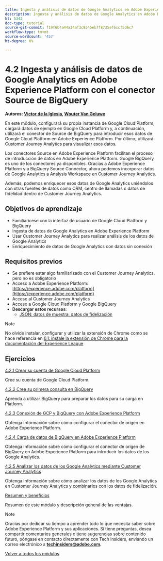 ```yaml
---
title: Ingesta y análisis de datos de Google Analytics en Adobe Experience Platform con el conector Source de BigQuery
description: Ingesta y análisis de datos de Google Analytics en Adobe Experience Platform con el conector Source de BigQuery
kt: 5342
doc-type: tutorial
source-git-commit: f19f6b4a44a34af3c9545eb7f8735ef6ccf5d6c7
workflow-type: tm+mt
source-wordcount: '457'
ht-degree: 0%

---
```


# 4.2 Ingesta y análisis de datos de Google Analytics en Adobe Experience Platform con el conector Source de BigQuery

**Autores: [Victor de la Iglesia](https://www.linkedin.com/in/victordelaiglesia/), [Wouter Van Geluwe](https://www.linkedin.com/in/woutervangeluwe/)**

En este módulo, configurará su propia instancia de Google Cloud Platform, cargará datos de ejemplo en Google Cloud Platform y, a continuación, utilizará el conector de Source de BigQuery para introducir esos datos de Google Cloud Platform en Adobe Experience Platform. Por último, utilizará Customer Journey Analytics para visualizar esos datos.

Los conectores Source en Adobe Experience Platform facilitan el proceso de introducción de datos en Adobe Experience Platform. Google BigQuery es uno de los conectores ya disponibles. Gracias a Adobe Experience Platform y a BigQuery Source Connector, ahora podemos incorporar datos de Google Analytics a Analysis Workspace en Customer Journey Analytics.

Además, podemos enriquecer esos datos de Google Analytics uniéndolos con otras fuentes de datos como CRM, centro de llamadas o datos de fidelidad dentro de Customer Journey Analytics.

## Objetivos de aprendizaje

- Familiarícese con la interfaz de usuario de Google Cloud Platform y BigQuery
- Ingesta de datos de Google Analytics en Adobe Experience Platform
- Usar Customer Journey Analytics para realizar análisis de los datos de Google Analytics
- Enriquecimiento de datos de Google Analytics con datos sin conexión

## Requisitos previos

- Se prefiere estar algo familiarizado con el Customer Journey Analytics, pero no es obligatorio
- Acceso a Adobe Experience Platform: [https://experience.adobe.com/platform](https://experience.adobe.com/platform)
- Acceso al Customer Journey Analytics
- Acceso a Google Cloud Platform y Google BigQuery
- **Descargar estos recursos**:
   - [JSON: datos de muestra: datos de fidelización](./../../../assets/json/bqLoyalty.json)

>[!NOTE]
>
>No olvide instalar, configurar y utilizar la extensión de Chrome como se hace referencia en [0.1: instale la extensión de Chrome para la documentación del Experience League](../../gettingstarted/gettingstarted/ex1.md)

## Ejercicios

[4.2.1 Crear su cuenta de Google Cloud Platform](./ex1.md)

Cree su cuenta de Google Cloud Platform.

[4.2.2 Cree su primera consulta en BigQuery](./ex2.md)

Aprenda a utilizar BigQuery para preparar los datos para su carga en Platform.

[4.2.3 Conexión de GCP y BigQuery con Adobe Experience Platform](./ex3.md)

Obtenga información sobre cómo configurar el conector de origen en Adobe Experience Platform.

[4.2.4 Carga de datos de BigQuery en Adobe Experience Platform](./ex4.md)

Obtenga información sobre cómo configurar el conector de origen de BigQuery en Adobe Experience Platform para introducir los datos de los Google Analytics.

[4.2.5 Analizar los datos de los Google Analytics mediante Customer Journey Analytics](./ex5.md)

Obtenga información sobre cómo analizar los datos de los Google Analytics en Customer Journey Analytics y combinarlos con los datos de fidelización.

[Resumen y beneficios](./summary.md)

Resumen de este módulo y descripción general de las ventajas.

>[!NOTE]
>
>Gracias por dedicar su tiempo a aprender todo lo que necesita saber sobre Adobe Experience Platform y sus aplicaciones. Si tiene preguntas, desea compartir comentarios generales o tiene sugerencias sobre contenido futuro, póngase en contacto directamente con Tech Insiders, enviando un correo electrónico a **techinsiders@adobe.com**.

[Volver a todos los módulos](../../../overview.md)
